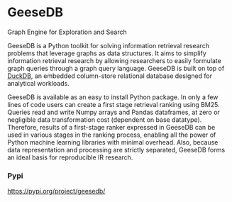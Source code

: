 # GeeseDB
Graph Engine for Exploration and Search

GeeseDB is a Python toolkit for solving information retrieval research problems that leverage graphs as data structures. It aims to simplify information retrieval research by allowing researchers to easily formulate graph queries through a graph query language. GeeseDB is built on top of [DuckDB](http://duckdb.org/), an embedded column-store relational database designed for analytical workloads.

GeeseDB is available as an easy to install Python package. In only a few lines of code users can create a first stage retrieval ranking using BM25. Queries read and write Numpy arrays and Pandas dataframes, at zero or negligible data transformation cost (dependent on base datatype). Therefore, results of a first-stage ranker expressed in GeeseDB can be used in various stages in the ranking process, enabling all the power of Python machine learning libraries with minimal overhead. Also, because data representation and processing are strictly separated, GeeseDB forms an ideal basis for reproducible IR research.

### Pypi 

https://pypi.org/project/geesedb/
